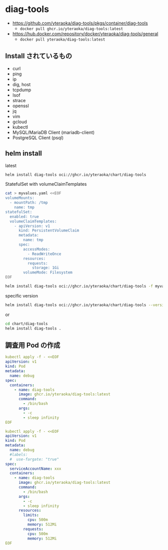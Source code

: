 # diag-tools

- https://github.com/yteraoka/diag-tools/pkgs/container/diag-tools
  - `docker pull ghcr.io/yteraoka/diag-tools:latest`
- https://hub.docker.com/repository/docker/yteraoka/diag-tools/general
  - `docker pull yteraoka/diag-tools:latest`

## Install されているもの

- curl
- ping
- ip
- dig, host
- tcpdump
- lsof
- strace
- openssl
- jq
- vim
- gcloud
- kubectl
- MySQL/MariaDB Client (mariadb-client)
- PostgreSQL Client (psql)

## helm install

latest

```bash
helm install diag-tools oci://ghcr.io/yteraoka/chart/diag-tools
```

StatefulSet with volumeClaimTemplates

```bash
cat > myvalues.yaml <<EOF
volumeMounts:
  - mountPath: /tmp
    name: tmp
statefulSet:
  enabled: true
  volumeClaimTemplates:
    - apiVersion: v1
      kind: PersistentVolumeClaim
      metadata:
        name: tmp
      spec:
        accessModes:
          - ReadWriteOnce
        resources:
          requests:
            storage: 1Gi
        volumeMode: Filesystem
EOF

helm install diag-tools oci://ghcr.io/yteraoka/chart/diag-tools -f myvalues.yaml
```

specific version

```bash
helm install diag-tools oci://ghcr.io/yteraoka/chart/diag-tools --version 0.5.16
```

or

```bash
cd chart/diag-tools
helm install diag-tools .
```

## 調査用 Pod の作成

```yaml
kubectl apply -f - <<EOF
apiVersion: v1
kind: Pod
metadata:
  name: debug
spec:
  containers:
    - name: diag-tools
      image: ghcr.io/yteraoka/diag-tools:latest
      command:
        - /bin/bash
      args:
        - -c
        - sleep infinity
EOF
```

```yaml
kubectl apply -f - <<EOF
apiVersion: v1
kind: Pod
metadata:
  name: debug
  #labels:
  #  use-fargate: "true"
spec:
  serviceAccountName: xxx
  containers:
    - name: diag-tools
      image: ghcr.io/yteraoka/diag-tools:latest
      command:
        - /bin/bash
      args:
        - -c
        - sleep infinity
      resources:
        limits:
          cpu: 500m
          memory: 512Mi
        requests:
          cpu: 500m
          memory: 512Mi
EOF
```
